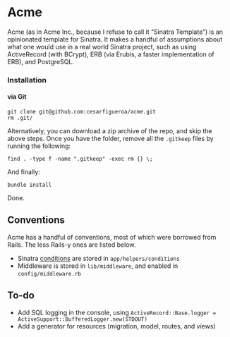 # Acme

Acme (as in Acme Inc., because I refuse to call it “Sinatra Template”) is an opinionated template for Sinatra. It makes a handful of assumptions about what one would use in a real world Sinatra project, such as using ActiveRecord (with BCrypt), ERB (via Erubis, a faster implementation of ERB), and PostgreSQL.

### Installation

#### via Git

    git clone git@github.com:cesarfigueroa/acme.git
    rm .git/

Alternatively, you can download a zip archive of the repo, and skip the above steps. Once you have the folder, remove all the `.gitkeep` files by running the following:

    find . -type f -name ".gitkeep" -exec rm {} \;

And finally:

    bundle install

Done.

## Conventions

Acme has a handful of conventions, most of which were borrowed from Rails. The less Rails-y ones are listed below.

- Sinatra [conditions](https://github.com/sinatra/sinatra#conditions) are stored in `app/helpers/conditions`
- Middleware is stored in `lib/middleware`, and enabled in `config/middleware.rb`

## To-do

- Add SQL logging in the console, using `ActiveRecord::Base.logger = ActiveSupport::BufferedLogger.new(STDOUT)`
- Add a generator for resources (migration, model, routes, and views)
